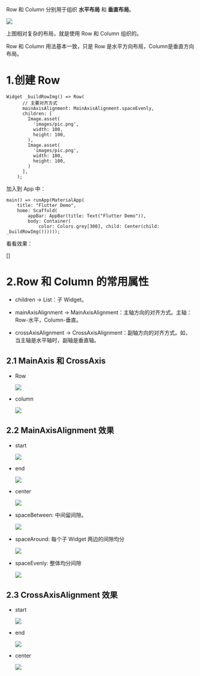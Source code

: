 Row 和 Column 分别用于组织 **水平布局** 和 **垂直布局**。  

![](https://raw.githubusercontent.com/chenBingX/img/master/Flutter/row和column例子1.png)  

上图相对复杂的布局，就是使用 Row 和 Column 组织的。  

Row 和 Column 用法基本一致，只是 Row 是水平方向布局，Column是垂直方向布局。  

  

# 1.创建 Row

```
Widget _buildRowImg() => Row(
      // 主要对齐方式
      mainAxisAlignment: MainAxisAlignment.spaceEvenly,
      children: [
        Image.asset(
          'images/pic.png',
          width: 100,
          height: 100,
        ),
        Image.asset(
          'images/pic.png',
          width: 100,
          height: 100,
        )
      ],
    );
```

加入到 App 中：  

```
main() => runApp(MaterialApp(
    title: "Flutter Demo",
    home: Scaffold(
        appBar: AppBar(title: Text("Flutter Demo")),
        body: Container(
            color: Colors.grey[300], child: Center(child: _buildRowImg())))));
```

看看效果： 

[]

# 2.Row 和 Column 的常用属性 

- children → List<Widget>：子 Widget。  

- mainAxisAlignment → MainAxisAlignment：主轴方向的对齐方式。主轴：Row-水平，Column-垂直。  

- crossAxisAlignment → CrossAxisAlignment：副轴方向的对齐方式。如，当主轴是水平轴时，副轴是垂直轴。  


## 2.1 MainAxis 和 CrossAxis

- Row  
    
    ![](https://raw.githubusercontent.com/chenBingX/img/master/Flutter/Row-axis.png)
    
    
- column  
    
    ![](https://raw.githubusercontent.com/chenBingX/img/master/Flutter/Column-axis.png)


## 2.2 MainAxisAlignment 效果

- start   
    
   ![](https://raw.githubusercontent.com/chenBingX/img/master/Flutter/MainAxisAlignment-start.png) 


- end  
    
    ![](https://raw.githubusercontent.com/chenBingX/img/master/Flutter/MainAxisAlignment-end.png)


- center  
    
    ![](https://raw.githubusercontent.com/chenBingX/img/master/Flutter/MainAxisAlignment_center.png)


- spaceBetween: 中间留间隙。  
    
    ![](https://raw.githubusercontent.com/chenBingX/img/master/Flutter/MainAxisAlignment-spaceBetwee.png)


- spaceAround: 每个子 Widget 两边的间隙均分  
    
    ![](https://raw.githubusercontent.com/chenBingX/img/master/Flutter/MainAxisAlignment-spaceAround.png)


- spaceEvenly: 整体均分间隙  
    
    ![](https://raw.githubusercontent.com/chenBingX/img/master/Flutter/MainAxisAlignment_spaceEvenly.png)


## 2.3 CrossAxisAlignment 效果


- start  
    
    ![](https://raw.githubusercontent.com/chenBingX/img/master/Flutter/CrossAxisAlignment-start.png)
    
- end  
    
    ![](https://raw.githubusercontent.com/chenBingX/img/master/Flutter/CrossAxisAlignment-end.png)
    
- center  
    
    ![](https://raw.githubusercontent.com/chenBingX/img/master/Flutter/CrossAxisAlignment-center.png)



